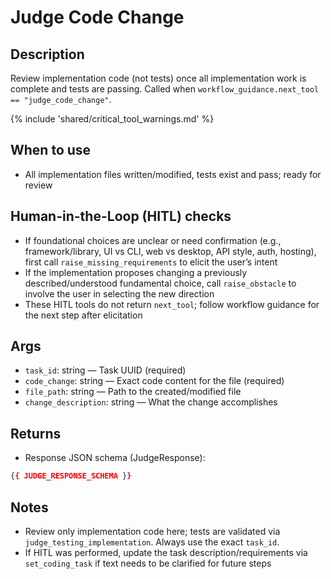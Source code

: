 # Judge Code Change

## Description
Review implementation code (not tests) once all implementation work is complete and tests are passing. Called when `workflow_guidance.next_tool == "judge_code_change"`.

{% include 'shared/critical_tool_warnings.md' %}

## When to use
- All implementation files written/modified, tests exist and pass; ready for review

## Human-in-the-Loop (HITL) checks
- If foundational choices are unclear or need confirmation (e.g., framework/library, UI vs CLI, web vs desktop, API style, auth, hosting), first call `raise_missing_requirements` to elicit the user’s intent
- If the implementation proposes changing a previously described/understood fundamental choice, call `raise_obstacle` to involve the user in selecting the new direction
- These HITL tools do not return `next_tool`; follow workflow guidance for the next step after elicitation

## Args
- `task_id`: string — Task UUID (required)
- `code_change`: string — Exact code content for the file (required)
- `file_path`: string — Path to the created/modified file
- `change_description`: string — What the change accomplishes

## Returns
- Response JSON schema (JudgeResponse):
```json
{{ JUDGE_RESPONSE_SCHEMA }}
```

## Notes
- Review only implementation code here; tests are validated via `judge_testing_implementation`. Always use the exact `task_id`.
- If HITL was performed, update the task description/requirements via `set_coding_task` if text needs to be clarified for future steps
